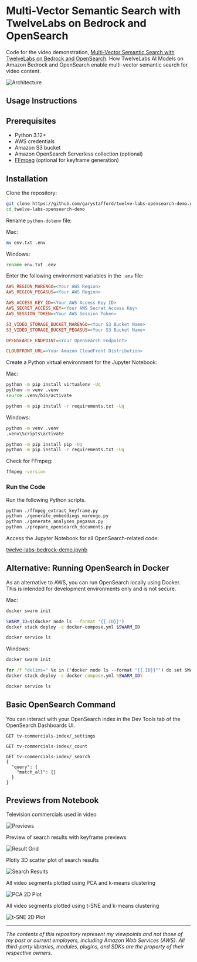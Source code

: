 # Multi-Vector Semantic Search with TwelveLabs on Bedrock and OpenSearch

Code for the video demonstration, [Multi-Vector Semantic Search with TwelveLabs on Bedrock and OpenSearch](https://youtu.be/VCFWTKJ7TRY?si=hsNUBLhHCmK-iWV-). How TwelveLabs AI Models on Amazon Bedrock and OpenSearch enable multi-vector semantic search for video content.

![Architecture](./previews/twelve_labs_on_bedrock.png)

## Usage Instructions

## Prerequisites

- Python 3.12+
- AWS credentials
- Amazon S3 bucket
- Amazon OpenSearch Serverless collection (optional)
- [FFmpeg](https://ffmpeg.org/) (optional for keyframe generation)

## Installation

Clone the repository:

```bash
git clone https://github.com/garystafford/twelve-labs-opensearch-demo.git
cd twelve-labs-opensearch-demo
```

Rename `python-dotenv` file:

Mac:

```bash
mv env.txt .env
```

Windows:

```bat
rename env.txt .env
```

Enter the following environment variables in the `.env` file:

```ini
AWS_REGION_MARENGO=<Your AWS Region>
AWS_REGION_PEGASUS=<Your AWS Region>

AWS_ACCESS_KEY_ID=<Your AWS Access Key ID>
AWS_SECRET_ACCESS_KEY=<Your AWS Secret Access Key>
AWS_SESSION_TOKEN=<Your AWS Session Token>

S3_VIDEO_STORAGE_BUCKET_MARENGO=<Your S3 Bucket Name>
S3_VIDEO_STORAGE_BUCKET_PEGASUS=<Your S3 Bucket Name>

OPENSEARCH_ENDPOINT=<Your OpenSearch Endpoint>

CLOUDFRONT_URL=<Your Amazon CloudFront Distribution>
```

Create a Python virtual environment for the Jupyter Notebook:

Mac:

```bash
python -m pip install virtualenv -Uq
python -m venv .venv
source .venv/bin/activate

python -m pip install -r requirements.txt -Uq
```

Windows:

```bat
python -m venv .venv
.venv\Scripts\activate

python -m pip install pip -Uq
python -m pip install -r requirements.txt -Uq
```

Check for FFmpeg:

```bash
ffmpeg -version
```

### Run the Code

Run the following Python scripts.

```bash
python ./ffmpeg_extract_keyframe.py
python ./generate_embeddings_marengo.py
python ./generate_analyses_pegasus.py
python ./prepare_opensearch_documents.py
```

Access the Jupyter Notebook for all OpenSearch-related code:

[twelve-labs-bedrock-demo.ipynb](twelve-labs-bedrock-demo.ipynb)

## Alternative: Running OpenSearch in Docker

As an alternative to AWS, you can run OpenSearch locally using Docker. This is intended for development environments only and is not secure.

Mac:

```bash
docker swarm init

SWARM_ID=$(docker node ls --format "{{.ID}}")
docker stack deploy -c docker-compose.yml $SWARM_ID

docker service ls
```

Windows:

```bat
docker swarm init

for /f "delims=" %x in ('docker node ls --format "{{.ID}}"') do set SWARM_ID=%x
docker stack deploy -c docker-compose.yml %SWARM_ID%

docker service ls
```

## Basic OpenSearch Command

You can interact with your OpenSearch index in the Dev Tools tab of the OpenSearch Dashboards UI.

```text
GET tv-commercials-index/_settings

GET tv-commercials-index/_count

GET tv-commercials-index/_search
{
  "query": {
    "match_all": {}
  }
}
```

## Previews from Notebook

Television commercials used in video

![Previews](./previews/video_preview.png)

Preview of search results with keyframe previews

![Result Grid](./previews/grid.png)

Plotly 3D scatter plot of search results

![Search Results](./previews/3d_search_results.png)

All video segments plotted using PCA and k-means clustering

![PCA 2D Plot](./previews/pca_kmeans.png)

All video segments plotted using t-SNE and k-means clustering

![t-SNE 2D Plot](./previews/ksne_kmeans.png)

---

_The contents of this repository represent my viewpoints and not those of my past or current employers, including Amazon Web Services (AWS). All third-party libraries, modules, plugins, and SDKs are the property of their respective owners._
